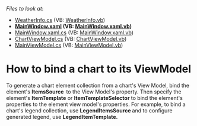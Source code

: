 <!-- default file list -->
*Files to look at*:

* [WeatherInfo.cs](./CS/MvvmSample/Model/WeatherInfo.cs) (VB: [WeatherInfo.vb](./VB/MvvmSample/Model/WeatherInfo.vb))
* **[MainWindow.xaml](./CS/MvvmSample/View/MainWindow.xaml) (VB: [MainWindow.xaml.vb](./VB/MvvmSample/View/MainWindow.xaml.vb))**
* [MainWindow.xaml.cs](./CS/MvvmSample/View/MainWindow.xaml.cs) (VB: [MainWindow.xaml.vb](./VB/MvvmSample/View/MainWindow.xaml.vb))
* [ChartViewModel.cs](./CS/MvvmSample/ViewModel/ChartViewModel.cs) (VB: [ChartViewModel.vb](./VB/MvvmSample/ViewModel/ChartViewModel.vb))
* [MainViewModel.cs](./CS/MvvmSample/ViewModel/MainViewModel.cs) (VB: [MainViewModel.vb](./VB/MvvmSample/ViewModel/MainViewModel.vb))
<!-- default file list end -->
# How to bind a chart to its ViewModel


To generate a chart element collection from a chart's View Model, bind the element's <strong>ItemsSource  </strong>to the View Model's property. Then specify the element's <strong>ItemTemplate</strong> or <strong>ItemTemplateSelector</strong> to bind the element's properties to the element view model's properties. For example, to bind a chart's legend collection, use <strong>LegendItemsSource </strong>and to configure generated legend, use <strong>LegendItemTemplate.</strong>

<br/>


